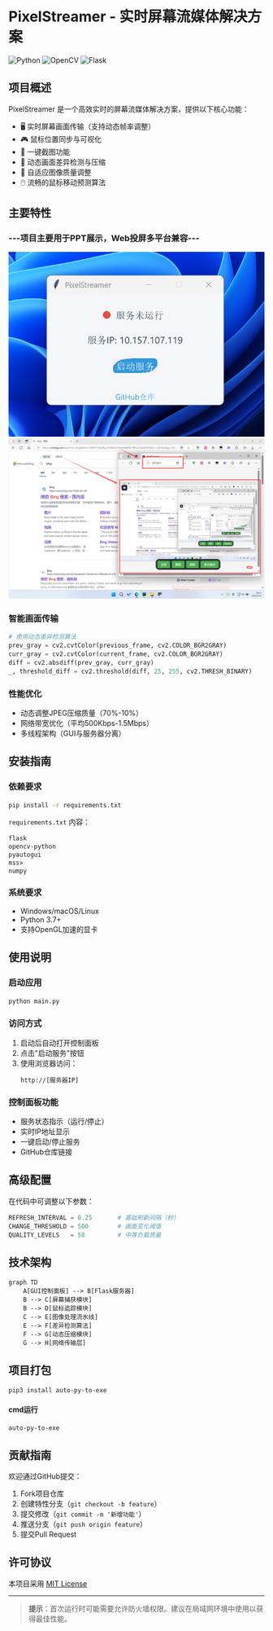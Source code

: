 # PixelStreamer - 实时屏幕流媒体解决方案

![Python](https://img.shields.io/badge/Python-3.7%2B-blue)
![OpenCV](https://img.shields.io/badge/OpenCV-4.x-green)
![Flask](https://img.shields.io/badge/Flask-2.x-red)

## 项目概述

PixelStreamer 是一个高效实时的屏幕流媒体解决方案，提供以下核心功能：


- 🖥️ 实时屏幕画面传输（支持动态帧率调整）
- 🎮 鼠标位置同步与可视化
- 📸 一键截图功能
- 🔄 动态画面差异检测与压缩
- 🚀 自适应图像质量调整
- 🖱️ 流畅的鼠标移动预测算法

## 主要特性
### ---项目主要用于PPT展示，Web投屏多平台兼容---

![img.png](./readme/img1.png)
![img.png](./readme/img2.png)

### 智能画面传输
```python
# 使用动态差异检测算法
prev_gray = cv2.cvtColor(previous_frame, cv2.COLOR_BGR2GRAY)
curr_gray = cv2.cvtColor(current_frame, cv2.COLOR_BGR2GRAY)
diff = cv2.absdiff(prev_gray, curr_gray)
_, threshold_diff = cv2.threshold(diff, 25, 255, cv2.THRESH_BINARY)
```

### 性能优化
- 动态调整JPEG压缩质量（70%-10%）
- 网络带宽优化（平均500Kbps-1.5Mbps）
- 多线程架构（GUI与服务器分离）

## 安装指南

### 依赖要求
```bash
pip install -r requirements.txt
```

`requirements.txt` 内容：
```
flask
opencv-python
pyautogui
mss>
numpy
```

### 系统要求
- Windows/macOS/Linux
- Python 3.7+
- 支持OpenGL加速的显卡

## 使用说明

### 启动应用
```python
python main.py
```

### 访问方式
1. 启动后自动打开控制面板
2. 点击"启动服务"按钮
3. 使用浏览器访问：
   ```http
   http://[服务器IP]
   ```

### 控制面板功能
- 服务状态指示（运行/停止）
- 实时IP地址显示
- 一键启动/停止服务
- GitHub仓库链接

## 高级配置

在代码中可调整以下参数：
```python
REFRESH_INTERVAL = 0.25       # 基础刷新间隔（秒）
CHANGE_THRESHOLD = 500        # 画面变化阈值
QUALITY_LEVELS   = 50         # 中等负载质量
```

## 技术架构

```mermaid
graph TD
    A[GUI控制面板] --> B[Flask服务器]
    B --> C[屏幕捕获模块]
    B --> D[鼠标追踪模块]
    C --> E[图像处理流水线]
    E --> F[差异检测算法]
    F --> G[动态压缩模块]
    G --> H[网络传输层]
```


## 项目打包
```
pip3 install auto-py-to-exe
```
#### cmd运行
```
auto-py-to-exe
```
## 贡献指南

欢迎通过GitHub提交：
1. Fork项目仓库
2. 创建特性分支（`git checkout -b feature`）
3. 提交修改（`git commit -m '新增功能'`）
4. 推送分支（`git push origin feature`）
5. 提交Pull Request

## 许可协议

本项目采用 [MIT License](LICENSE)

---

> **提示**：首次运行时可能需要允许防火墙权限。建议在局域网环境中使用以获得最佳性能。
